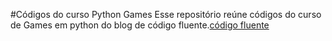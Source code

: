 ﻿#Códigos do curso Python Games
Esse repositório reúne códigos do curso de Games em python do blog de código fluente.[código fluente](https://www.codigofluente.com.br/)

